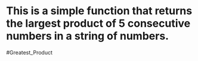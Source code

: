 # This is a simple function that returns the largest product of 5 consecutive numbers in a string of numbers.
#Greatest_Product

